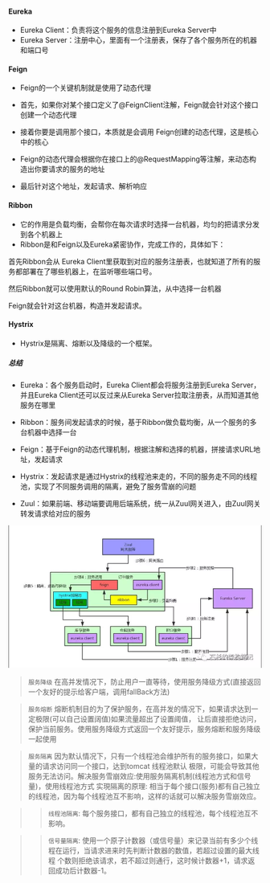 #### Eureka
- Eureka Client：负责将这个服务的信息注册到Eureka Server中
- Eureka Server：注册中心，里面有一个注册表，保存了各个服务所在的机器和端口号

#### Feign
- Feign的一个关键机制就是使用了动态代理
- 首先，如果你对某个接口定义了@FeignClient注解，Feign就会针对这个接口创建一个动态代理

- 接着你要是调用那个接口，本质就是会调用 Feign创建的动态代理，这是核心中的核心

- Feign的动态代理会根据你在接口上的@RequestMapping等注解，来动态构造出你要请求的服务的地址

- 最后针对这个地址，发起请求、解析响应

#### Ribbon
- 它的作用是负载均衡，会帮你在每次请求时选择一台机器，均匀的把请求分发到各个机器上
- Ribbon是和Feign以及Eureka紧密协作，完成工作的，具体如下：

首先Ribbon会从 Eureka Client里获取到对应的服务注册表，也就知道了所有的服务都部署在了哪些机器上，在监听哪些端口号。

然后Ribbon就可以使用默认的Round Robin算法，从中选择一台机器

Feign就会针对这台机器，构造并发起请求。

#### Hystrix
- Hystrix是隔离、熔断以及降级的一个框架。

##### 总结
- Eureka：各个服务启动时，Eureka Client都会将服务注册到Eureka Server，并且Eureka Client还可以反过来从Eureka Server拉取注册表，从而知道其他服务在哪里

- Ribbon：服务间发起请求的时候，基于Ribbon做负载均衡，从一个服务的多台机器中选择一台

- Feign：基于Feign的动态代理机制，根据注解和选择的机器，拼接请求URL地址，发起请求

- Hystrix：发起请求是通过Hystrix的线程池来走的，不同的服务走不同的线程池，实现了不同服务调用的隔离，避免了服务雪崩的问题

- Zuul：如果前端、移动端要调用后端系统，统一从Zuul网关进入，由Zuul网关转发请求给对应的服务

![架构图](./image/架构图.PNG "图解")



>`服务降级`
   在高并发情况下，防止用户一直等待，使用服务降级方式(直接返回一个友好的提示给客户端，调用fallBack方法)


>`服务熔断`
    熔断机制目的为了保护服务，在高并发的情况下，如果请求达到一定极限(可以自己设置阔值)如果流量超出了设置阈值，
    让后直接拒绝访问，保护当前服务。使用服务降级方式返回一个友好提示，服务熔断和服务降级一起使用


>`服务隔离`
因为默认情况下，只有一个线程池会维护所有的服务接口，如果大量的请求访问同一个接口，达到tomcat 线程池默认
极限，可能会导致其他服务无法访问。解决服务雪崩效应:使用服务隔离机制(线程池方式和信号量)，使用线程池方式
实現隔离的原理:  相当于每个接口(服务)都有自己独立的线程池，因为每个线程池互不影响，这样的话就可以解决服务雪崩效应。

>>`线程池隔离`:
每个服务接口，都有自己独立的线程池，每个线程池互不影响。

>>`信号量隔离`:
使用一个原子计数器（或信号量）来记录当前有多少个线程在运行，当请求进来时先判断计数器的数值，若超过设置的最大线程
个数则拒绝该请求，若不超过则通行，这时候计数器+1，请求返 回成功后计数器-1。
